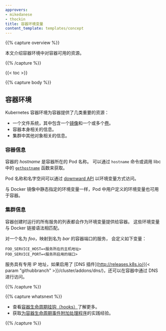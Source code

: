 ```yaml
---
approvers:
- mikedanese
- thockin
title: 容器环境变量
content_template: templates/concept
---
```


{{% capture overview %}}

本文介绍容器环境中对容器可用的资源。 

{{% /capture %}}

{{< toc >}}

{{% capture body %}}

## 容器环境

Kubernetes 容器环境为容器提供了几类重要的资源：

* 一个文件系统，其中包含一个[镜像](/zh/docs/concepts/containers/images/)和一个或多个[卷](/docs/concepts/storage/volumes/)。
* 容器本身相关的信息。
* 集群中其他对象相关的信息。

### 容器信息

容器的 *hostname* 是容器所在的 Pod 名称。 可以通过 `hostname` 命令或调用 libc 中的
[`gethostname`](http://man7.org/linux/man-pages/man2/gethostname.2.html)
函数来获取。

Pod 名称和名字空间可以通过
[downward API](/zh/docs/tasks/inject-data-application/downward-api-volume-expose-pod-information/) 以环境变量方式访问。

与 Docker 镜像中静态指定的环境变量一样，Pod 中用户定义的环境变量也可用于容器。

### 集群信息

容器创建时运行的所有服务的列表都会作为环境变量提供给容器。
这些环境变量与 Docker 链接语法相匹配。

对一个名为 *foo*，映射到名为 *bar* 的容器端口的服务，
会定义如下变量：

```shell
FOO_SERVICE_HOST=<服务所在的主机地址>
FOO_SERVICE_PORT=<服务所启用的端口>
```

服务具有专用 IP 地址，如果启用了 [DNS 插件](http://releases.k8s.io/{{< param "githubbranch" >}}/cluster/addons/dns/)，还可以在容器中通过 DNS 进行访问。

{{% /capture %}}

{{% capture whatsnext %}}

* 查看[容器生命周期挂钩（hooks）](/docs/concepts/containers/container-lifecycle-hooks/)了解更多。
* 获取[为容器生命周期事件附加处理程序](/docs/tasks/configure-pod-container/attach-handler-lifecycle-event/)的实践经验。

{{% /capture %}}


